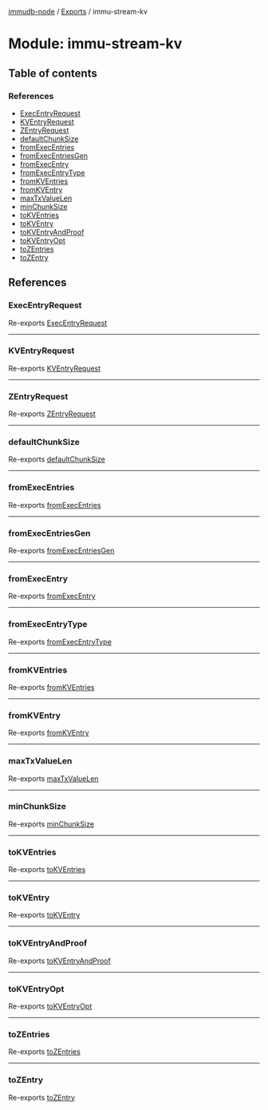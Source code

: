 [immudb-node](../README.md) / [Exports](../modules.md) / immu-stream-kv

# Module: immu-stream-kv

## Table of contents

### References

- [ExecEntryRequest](immu_stream_kv.md#execentryrequest)
- [KVEntryRequest](immu_stream_kv.md#kventryrequest)
- [ZEntryRequest](immu_stream_kv.md#zentryrequest)
- [defaultChunkSize](immu_stream_kv.md#defaultchunksize)
- [fromExecEntries](immu_stream_kv.md#fromexecentries)
- [fromExecEntriesGen](immu_stream_kv.md#fromexecentriesgen)
- [fromExecEntry](immu_stream_kv.md#fromexecentry)
- [fromExecEntryType](immu_stream_kv.md#fromexecentrytype)
- [fromKVEntries](immu_stream_kv.md#fromkventries)
- [fromKVEntry](immu_stream_kv.md#fromkventry)
- [maxTxValueLen](immu_stream_kv.md#maxtxvaluelen)
- [minChunkSize](immu_stream_kv.md#minchunksize)
- [toKVEntries](immu_stream_kv.md#tokventries)
- [toKVEntry](immu_stream_kv.md#tokventry)
- [toKVEntryAndProof](immu_stream_kv.md#tokventryandproof)
- [toKVEntryOpt](immu_stream_kv.md#tokventryopt)
- [toZEntries](immu_stream_kv.md#tozentries)
- [toZEntry](immu_stream_kv.md#tozentry)

## References

### ExecEntryRequest

Re-exports [ExecEntryRequest](immu_stream_kv_execEntry.md#execentryrequest)

___

### KVEntryRequest

Re-exports [KVEntryRequest](immu_stream_kv_execEntry.md#kventryrequest)

___

### ZEntryRequest

Re-exports [ZEntryRequest](immu_stream_kv_execEntry.md#zentryrequest)

___

### defaultChunkSize

Re-exports [defaultChunkSize](immu_stream_kv_consts.md#defaultchunksize)

___

### fromExecEntries

Re-exports [fromExecEntries](immu_stream_kv_execEntry.md#fromexecentries)

___

### fromExecEntriesGen

Re-exports [fromExecEntriesGen](immu_stream_kv_execEntry.md#fromexecentriesgen)

___

### fromExecEntry

Re-exports [fromExecEntry](immu_stream_kv_execEntry.md#fromexecentry)

___

### fromExecEntryType

Re-exports [fromExecEntryType](immu_stream_kv_execEntry.md#fromexecentrytype)

___

### fromKVEntries

Re-exports [fromKVEntries](immu_stream_kv_kvEntry.md#fromkventries)

___

### fromKVEntry

Re-exports [fromKVEntry](immu_stream_kv_kvEntry.md#fromkventry)

___

### maxTxValueLen

Re-exports [maxTxValueLen](immu_stream_kv_consts.md#maxtxvaluelen)

___

### minChunkSize

Re-exports [minChunkSize](immu_stream_kv_consts.md#minchunksize)

___

### toKVEntries

Re-exports [toKVEntries](immu_stream_kv_kvEntry.md#tokventries)

___

### toKVEntry

Re-exports [toKVEntry](immu_stream_kv_kvEntry.md#tokventry)

___

### toKVEntryAndProof

Re-exports [toKVEntryAndProof](immu_stream_kv_kvEntryAndProof.md#tokventryandproof)

___

### toKVEntryOpt

Re-exports [toKVEntryOpt](immu_stream_kv_kvEntry.md#tokventryopt)

___

### toZEntries

Re-exports [toZEntries](immu_stream_kv_zEntry.md#tozentries)

___

### toZEntry

Re-exports [toZEntry](immu_stream_kv_zEntry.md#tozentry)
